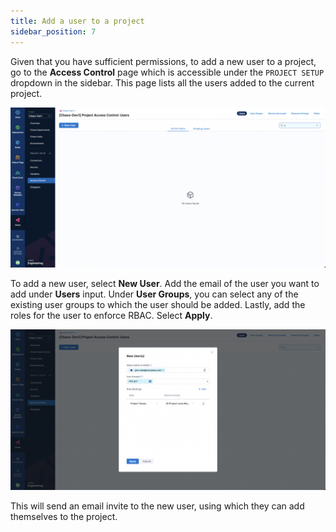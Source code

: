 ```yaml
---
title: Add a user to a project
sidebar_position: 7
---
```


Given that you have sufficient permissions, to add a new user to a project, go to the **Access Control** page which is accessible under the `PROJECT SETUP` dropdown in the sidebar. This page lists all the users added to the current project.

![Project Access Control](./static/add-a-user-to-a-project/project-access-control.png)

To add a new user, select **New User**. Add the email of the user you want to add under **Users** input. Under **User Groups**, you can select any of the existing user groups to which the user should be added. Lastly, add the roles for the user to enforce RBAC. Select **Apply**.

![Add New User](./static/add-a-user-to-a-project/add-new-user.png)

This will send an email invite to the new user, using which they can add themselves to the project.
